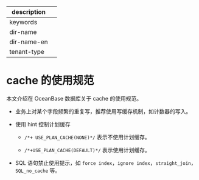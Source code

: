 |description||
|---|---|
|keywords||
|dir-name||
|dir-name-en||
|tenant-type||

# cache 的使用规范

本文介绍在 OceanBase 数据库关于 cache 的使用规范。

* 业务上对某个字段频繁的重复写，推荐使用写缓存机制，如计数器的写入。

* 使用 hint 控制计划缓存

  * `/*+ USE_PLAN_CACHE(NONE)*/` 表示不使用计划缓存。

  * `/*+USE_PLAN_CACHE(DEFAULT)*/` 表示使用计划缓存。

* SQL 语句禁止使用提示，如 `force index`，`ignore index`，`straight_join`，`SQL_no_cache` 等。
